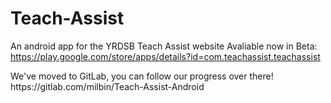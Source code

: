 # Teach-Assist
An android app for the YRDSB Teach Assist website
Avaliable now in Beta:
https://play.google.com/store/apps/details?id=com.teachassist.teachassist
<aside class="notice">
We've moved to GitLab, you can follow our progress over there!
  https://gitlab.com/milbin/Teach-Assist-Android
</aside>


